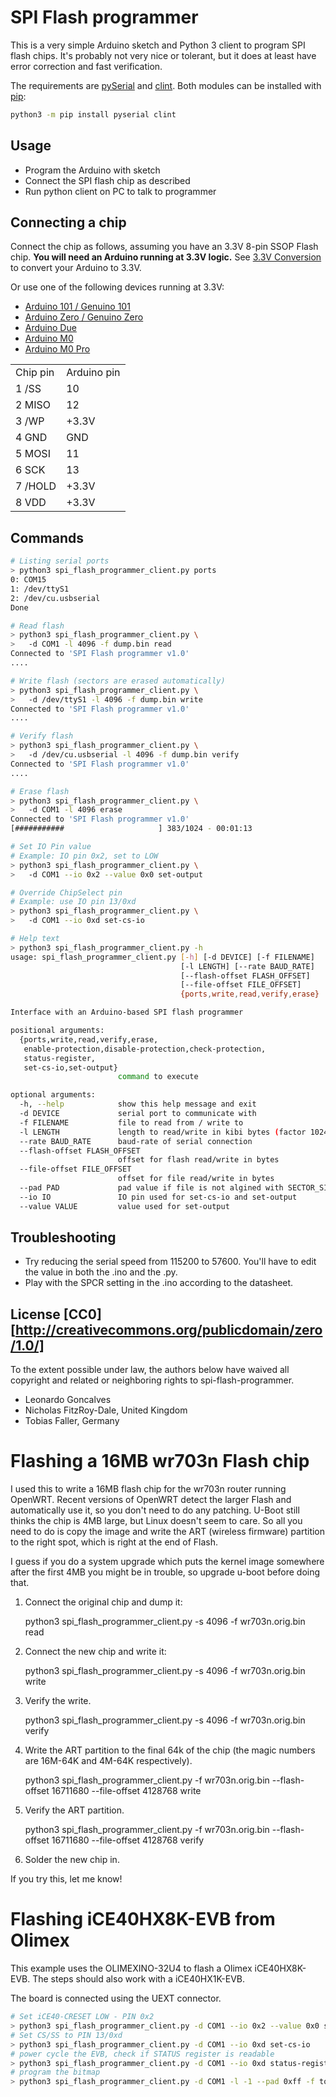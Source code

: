
SPI Flash programmer
====================

This is a very simple Arduino sketch and Python 3 client to program SPI flash chips. It's probably not very nice or tolerant, but it does at least have error correction and fast verification.

The requirements are [pySerial](https://github.com/pyserial/pyserial) and [clint](https://github.com/kennethreitz/clint). Both modules can be installed with [pip](https://pip.pypa.io/en/stable/installing/):

```bash
python3 -m pip install pyserial clint
```

Usage
-----

  - Program the Arduino with sketch
  - Connect the SPI flash chip as described
  - Run python client on PC to talk to programmer

Connecting a chip
-----------------

Connect the chip as follows, assuming you have an 3.3V 8-pin SSOP Flash chip.
<b>You will need an Arduino running at 3.3V logic.</b> See [3.3V Conversion](https://learn.adafruit.com/arduino-tips-tricks-and-techniques/3-3v-conversion) to convert your Arduino to 3.3V.

Or use one of the following devices running at 3.3V:

  - [Arduino 101 / Genuino 101](https://store.arduino.cc/genuino-101)
  - [Arduino Zero / Genuino Zero](https://store.arduino.cc/genuino-zero)
  - [Arduino Due](https://store.arduino.cc/arduino-due)
  - [Arduino M0](https://store.arduino.cc/arduino-m0)
  - [Arduino M0 Pro](https://store.arduino.cc/arduino-m0-pro)

<table>
<tr><td>Chip pin</td><td>Arduino pin</td> </tr>
<tr><td>1 /SS</td><td>10</td></tr>
<tr><td>2 MISO</td><td>12</td></tr>
<tr><td>3 /WP</td><td>+3.3V</td></tr>
<tr><td>4 GND</td><td>GND</td></tr>
<tr><td>5 MOSI</td><td>11</td></tr>
<tr><td>6 SCK</td><td>13</td></tr>
<tr><td>7 /HOLD</td><td>+3.3V</td></tr>
<tr><td>8 VDD</td><td>+3.3V</td></tr>
</table>

Commands
-------

```bash
# Listing serial ports
> python3 spi_flash_programmer_client.py ports
0: COM15
1: /dev/ttyS1
2: /dev/cu.usbserial
Done

# Read flash
> python3 spi_flash_programmer_client.py \
>   -d COM1 -l 4096 -f dump.bin read
Connected to 'SPI Flash programmer v1.0'
....

# Write flash (sectors are erased automatically)
> python3 spi_flash_programmer_client.py \
>   -d /dev/ttyS1 -l 4096 -f dump.bin write
Connected to 'SPI Flash programmer v1.0'
....

# Verify flash
> python3 spi_flash_programmer_client.py \
>   -d /dev/cu.usbserial -l 4096 -f dump.bin verify
Connected to 'SPI Flash programmer v1.0'
....

# Erase flash
> python3 spi_flash_programmer_client.py \
>   -d COM1 -l 4096 erase
Connected to 'SPI Flash programmer v1.0'
[###########                     ] 383/1024 - 00:01:13

# Set IO Pin value
# Example: IO pin 0x2, set to LOW
> python3 spi_flash_programmer_client.py \
>   -d COM1 --io 0x2 --value 0x0 set-output

# Override ChipSelect pin
# Example: use IO pin 13/0xd
> python3 spi_flash_programmer_client.py \
>   -d COM1 --io 0xd set-cs-io

# Help text
> python3 spi_flash_programmer_client.py -h
usage: spi_flash_programmer_client.py [-h] [-d DEVICE] [-f FILENAME]
                                      [-l LENGTH] [--rate BAUD_RATE]
                                      [--flash-offset FLASH_OFFSET]
                                      [--file-offset FILE_OFFSET]
                                      {ports,write,read,verify,erase}

Interface with an Arduino-based SPI flash programmer

positional arguments:
  {ports,write,read,verify,erase,
   enable-protection,disable-protection,check-protection,
   status-register,
   set-cs-io,set-output}
                        command to execute

optional arguments:
  -h, --help            show this help message and exit
  -d DEVICE             serial port to communicate with
  -f FILENAME           file to read from / write to
  -l LENGTH             length to read/write in kibi bytes (factor 1024)
  --rate BAUD_RATE      baud-rate of serial connection
  --flash-offset FLASH_OFFSET
                        offset for flash read/write in bytes
  --file-offset FILE_OFFSET
                        offset for file read/write in bytes
  --pad PAD             pad value if file is not algined with SECTOR_SIZE
  --io IO               IO pin used for set-cs-io and set-output
  --value VALUE         value used for set-output
```

Troubleshooting
---------------

* Try reducing the serial speed from 115200 to 57600. You'll have to edit the value in both the .ino and the .py.
* Play with the SPCR setting in the .ino according to the datasheet.

License [CC0][http://creativecommons.org/publicdomain/zero/1.0/]
----------------------------------------------------------------

To the extent possible under law, the authors below have waived all copyright and related or neighboring rights to spi-flash-programmer.

  - Leonardo Goncalves
  - Nicholas FitzRoy-Dale, United Kingdom
  - Tobias Faller, Germany


Flashing a 16MB wr703n Flash chip
=================================
I used this to write a 16MB flash chip for the wr703n router running OpenWRT. Recent versions of OpenWRT detect the larger Flash and automatically use it, so you don't need to do any patching. U-Boot still thinks the chip is 4MB large, but Linux doesn't seem to care. So all you need to do is copy the image and write the ART (wireless firmware) partition to the right spot, which is right at the end of Flash.

I guess if you do a system upgrade which puts the kernel image somewhere after the first 4MB you might be in trouble, so upgrade u-boot before doing that.

1. Connect the original chip and dump it:

    python3 spi_flash_programmer_client.py -s 4096 -f wr703n.orig.bin read

2. Connect the new chip and write it:

    python3 spi_flash_programmer_client.py -s 4096 -f wr703n.orig.bin write

3. Verify the write.

    python3 spi_flash_programmer_client.py -s 4096 -f wr703n.orig.bin verify

3. Write the ART partition to the final 64k of the chip (the magic numbers are 16M-64K and 4M-64K respectively).

    python3 spi_flash_programmer_client.py -f wr703n.orig.bin --flash-offset 16711680 --file-offset 4128768 write

4. Verify the ART partition.

    python3 spi_flash_programmer_client.py -f wr703n.orig.bin --flash-offset 16711680 --file-offset 4128768 verify

5. Solder the new chip in.

If you try this, let me know!

Flashing iCE40HX8K-EVB from Olimex
==================================
This example uses the OLIMEXINO-32U4 to flash a Olimex iCE40HX8K-EVB. The steps should also work with a iCE40HX1K-EVB.

The board is connected using the UEXT connector.
```bash
# Set iCE40-CRESET LOW - PIN 0x2
> python3 spi_flash_programmer_client.py -d COM1 --io 0x2 --value 0x0 set-output
# Set CS/SS to PIN 13/0xd
> python3 spi_flash_programmer_client.py -d COM1 --io 0xd set-cs-io
# power cycle the EVB, check if STATUS register is readable
> python3 spi_flash_programmer_client.py -d COM1 --io 0xd status-register
# program the bitmap
> python3 spi_flash_programmer_client.py -d COM1 -l -1 --pad 0xff -f toplevel_bitmap.bin write
```
